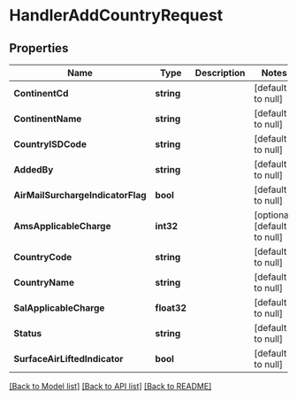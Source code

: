 # HandlerAddCountryRequest

## Properties
Name | Type | Description | Notes
------------ | ------------- | ------------- | -------------
**ContinentCd** | **string** |  | [default to null]
**ContinentName** | **string** |  | [default to null]
**CountryISDCode** | **string** |  | [default to null]
**AddedBy** | **string** |  | [default to null]
**AirMailSurchargeIndicatorFlag** | **bool** |  | [default to null]
**AmsApplicableCharge** | **int32** |  | [optional] [default to null]
**CountryCode** | **string** |  | [default to null]
**CountryName** | **string** |  | [default to null]
**SalApplicableCharge** | **float32** |  | [default to null]
**Status** | **string** |  | [default to null]
**SurfaceAirLiftedIndicator** | **bool** |  | [default to null]

[[Back to Model list]](../README.md#documentation-for-models) [[Back to API list]](../README.md#documentation-for-api-endpoints) [[Back to README]](../README.md)


